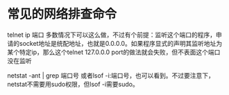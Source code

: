 # 常见的网络排查命令

telnet ip 端口 多数情况下可以这么做，不过有个前提：监听这个端口的程序，申请的socket地址是统配地址，也就是0.0.0.0。如果程序显式的声明其监听地址为某个特定ip，那么这个telnet 127.0.0.0 port的做法就会失败，但不表面这个端口没在监听

netstat -ant | grep 端口号 或者lsof -i:端口号，也可以看到。不过要注意下，netstat不需要用sudo权限，但lsof -i需要sudo。



